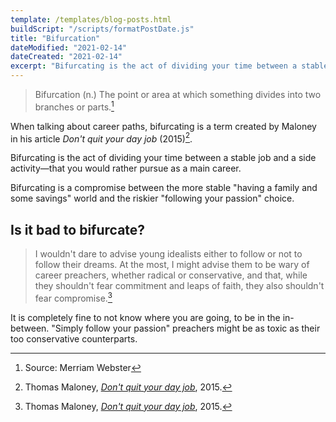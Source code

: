 ```yaml
---
template: /templates/blog-posts.html
buildScript: "/scripts/formatPostDate.js"
title: "Bifurcation"
dateModified: "2021-02-14"
dateCreated: "2021-02-14"
excerpt: "Bifurcating is the act of dividing your time between a stable job and a side activity—that you would rather pursue as a main career."
---
```


> Bifurcation (n.) The point or area at which something divides into two branches or parts.[^1]

When talking about career paths, bifurcating is a term created by Maloney in his article _Don't quit your day job_ (2015)[^2].

Bifurcating is the act of dividing your time between a stable job and a side activity—that you would rather pursue as a main career.

Bifurcating is a compromise between the more stable "having a family and some savings" world and the riskier "following your passion" choice.

## Is it bad to bifurcate?

> I wouldn't dare to advise young idealists either to follow or not to follow their dreams. At the most, I might advise them to be wary of career preachers, whether radical or conservative, and that, while they shouldn't fear commitment and leaps of faith, they also shouldn't fear compromise.[^2]

It is completely fine to not know where you are going, to be in the in-between. "Simply follow your passion" preachers might be as toxic as their too conservative counterparts.

[^1]: Source: Merriam Webster
[^2]: Thomas Maloney, _[Don't quit your day job](https://aeon.co/essays/dont-quit-your-day-job-the-benefits-of-being-a-bifurcator)_, 2015.
